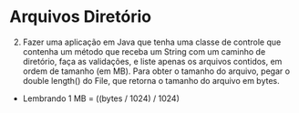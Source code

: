 # Arquivos Diretório

2) Fazer uma aplicação em Java que tenha uma classe de controle que contenha um método que receba um
String com um caminho de diretório, faça as validações, e liste apenas os arquivos contidos, em ordem de
tamanho (em MB). Para obter o tamanho do arquivo, pegar o double length() do File, que retorna o tamanho do
arquivo em bytes.
- Lembrando 1 MB = ((bytes / 1024) / 1024)